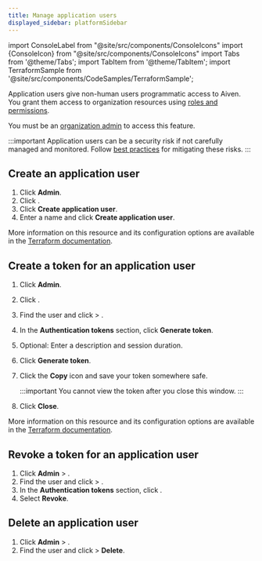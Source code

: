```yaml
---
title: Manage application users
displayed_sidebar: platformSidebar
---
```


import ConsoleLabel from "@site/src/components/ConsoleIcons"
import {ConsoleIcon} from "@site/src/components/ConsoleIcons"
import Tabs from '@theme/Tabs';
import TabItem from '@theme/TabItem';
import TerraformSample from '@site/src/components/CodeSamples/TerraformSample';

Application users give non-human users programmatic access to Aiven. You grant them access to organization resources using [roles and permissions](/docs/platform/concepts/permissions).

You must be an
[organization admin](/docs/platform/concepts/permissions#organization-roles-and-permissions)
to access this feature.

:::important
 Application users can be a security risk if not carefully managed and monitored. Follow
 [best practices](/docs/platform/concepts/application-users#security-best-practices) for
 mitigating these risks.
:::

## Create an application user

<Tabs groupId="group1">
<TabItem value="console" label="Console" default>

1.  Click **Admin**.
1.  Click <ConsoleLabel name="application users"/>.
1.  Click **Create application user**.
1.  Enter a name and click **Create application user**.

</TabItem>
<TabItem value="terraform" label="Terraform">

<TerraformSample filename='resources/aiven_organization_application_user/resource.tf' />

More information on this resource and its configuration options are available in the
[Terraform documentation](https://registry.terraform.io/providers/aiven/aiven/latest/docs/resources/organization_application_user).

</TabItem>
</Tabs>

## Create a token for an application user

<Tabs groupId="group1">
<TabItem value="console" label="Console" default>

1.  Click **Admin**.
1.  Click <ConsoleLabel name="application users"/>.
1.  Find the user and click <ConsoleLabel name="actions"/> >
    <ConsoleLabel name="viewappuserprofile"/>.
1.  In the **Authentication tokens** section, click **Generate token**.
1.  Optional: Enter a description and session duration.
1.  Click **Generate token**.
1.  Click the **Copy** icon and save your token somewhere safe.

    :::important
    You cannot view the token after you close this window.
    :::

1.  Click **Close**.

</TabItem>
<TabItem value="terraform" label="Terraform">

<TerraformSample filename='resources/aiven_organization_application_user_token/resource.tf' />

More information on this resource and its configuration options are available in the
[Terraform documentation](https://registry.terraform.io/providers/aiven/aiven/latest/docs/resources/organization_application_user_token).

</TabItem>
</Tabs>

## Revoke a token for an application user

1.  Click **Admin** > <ConsoleLabel name="application users"/>.
1.  Find the user and click <ConsoleLabel name="actions"/> >
    <ConsoleLabel name="viewappuserprofile"/>.
1.  In the **Authentication tokens** section, click <ConsoleLabel name="actions"/>.
1.  Select **Revoke**.

## Delete an application user

1.  Click **Admin** > <ConsoleLabel name="application users"/>.
1.  Find the user and click <ConsoleLabel name="actions"/> >
<ConsoleIcon name="delete"/> **Delete**.
